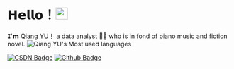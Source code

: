 # 𝗛𝗲𝗹𝗹𝗼！<img src="https://user-images.githubusercontent.com/5679180/79618120-0daffb80-80be-11ea-819e-d2b0fa904d07.gif" width="27px"> 

𝗜'𝗺 [Qiang YU](https://github.com/yq5566655666)！
a data analyst 👨‍💻 who is in fond of piano music and fiction novel.
![Qiang YU's Most used languages](https://github-readme-stats.vercel.app/api/top-langs/?username=yq5566655666&layout=compact&hide_border=true&langs_count=10)



[![CSDN Badge](https://img.shields.io/badge/-CSDN-c14438?style=flat-square&logo=Gmail&logoColor=white&link=mailto:yaronhuang@foxmail.com)](https://blog.csdn.net/weixin_44850561?spm=1001.2101.3001.5343)
[![Github Badge](https://img.shields.io/badge/-Github-232323?style=flat-square&logo=Github&logoColor=white&link=https://github.com/yq5566655666)](https://github.com/yq5566655666)
